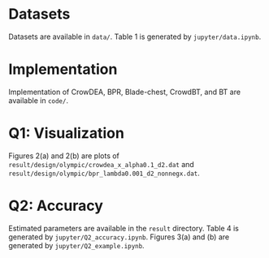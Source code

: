# Datasets
Datasets are available in `data/`. Table 1 is generated by `jupyter/data.ipynb`.

# Implementation
Implementation of CrowDEA, BPR, Blade-chest, CrowdBT, and BT are available in `code/`.

# Q1: Visualization
Figures 2(a) and 2(b) are plots of `result/design/olympic/crowdea_x_alpha0.1_d2.dat` and `result/design/olympic/bpr_lambda0.001_d2_nonnegx.dat`. 

# Q2: Accuracy
Estimated parameters are available in the `result` directory. Table 4 is generated by `jupyter/Q2_accuracy.ipynb`. Figures 3(a) and (b) are generated by `jupyter/Q2_example.ipynb`.

